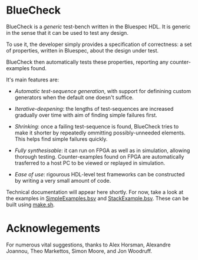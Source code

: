 BlueCheck
=========

BlueCheck is a *generic* test-bench written in the Bluespec HDL.  It
is generic in the sense that it can be used to test any design.

To use it, the developer simply provides a specification of
correctness: a set of properties, written in Bluespec, about the
design under test.

BlueCheck then automatically tests these properties, reporting any
counter-examples found.

It's main features are:

  * *Automatic test-sequence generation*, with support for definining
    custom generators when the default one doesn't suffice.

  * *Iterative-deepening*: the lengths of test-sequences are increased
    gradually over time with aim of finding simple failures first.

  * *Shrinking*: once a failing test-sequence is found, BlueCheck tries
    to make it shorter by repeatedly ommitting possibly-unneeded
    elements.  This helps find simple failures quickly.

  * *Fully synthesisable*: it can run on FPGA as well as in simulation,
    allowing thorough testing.  Counter-examples found on FPGA are
    automatically trasferred to a host PC to be viewed or replayed
    in simulation.

  * *Ease of use*: rigourous HDL-level test frameworks can be
    constructed by writing a very small amount of code.

Technical documentation will appear here shortly.  For now, take a
look at the examples in [SimpleExamples.bsv](SimpleExamples.bsv) and
[StackExample.bsv](StackExample.bsv).  These can be built using
[make.sh](make.sh).

Acknowlegements
===============

For numerous vital suggestions, thanks to Alex Horsman, Alexandre
Joannou, Theo Markettos, Simon Moore, and Jon Woodruff.
